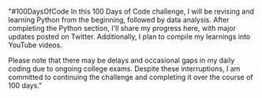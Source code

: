 "#100DaysOfCode
In this 100 Days of Code challenge, I will be revising and learning Python from the beginning, followed by data analysis. After completing the Python section, I'll share my progress here, with major updates posted on Twitter. Additionally, I plan to compile my learnings into YouTube videos.

Please note that there may be delays and occasional gaps in my daily coding due to ongoing college exams. Despite these interruptions, I am committed to continuing the challenge and completing it over the course of 100 days."
